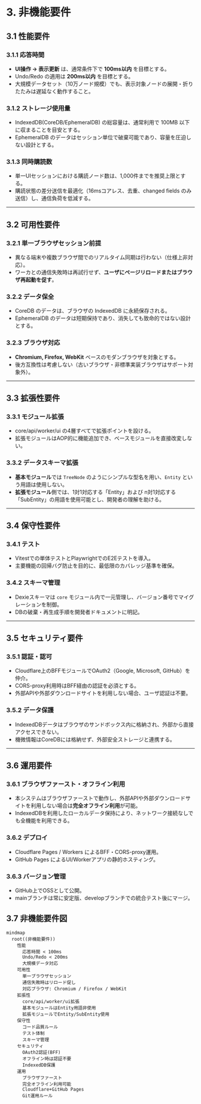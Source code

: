 # 3. 非機能要件

## 3.1 性能要件

### 3.1.1 応答時間
- **UI操作 → 表示更新** は、通常条件下で **100ms以内** を目標とする。
- Undo/Redo の適用は **200ms以内** を目標とする。
- 大規模データセット（10万ノード規模）でも、表示対象ノードの展開・折りたたみは遅延なく動作すること。

### 3.1.2 ストレージ使用量
- IndexedDB(CoreDB/EphemeralDB) の総容量は、通常利用で 100MB 以下に収まることを目安とする。
- EphemeralDB のデータはセッション単位で破棄可能であり、容量を圧迫しない設計とする。

### 3.1.3 同時購読数
- 単一UIセッションにおける購読ノード数は、1,000件までを推奨上限とする。
- 購読状態の差分送信を最適化（16msコアレス、去重、changed fields のみ送信）し、通信負荷を低減する。

---

## 3.2 可用性要件

### 3.2.1 単一ブラウザセッション前提
- 異なる端末や複数ブラウザ間でのリアルタイム同期は行わない（仕様上非対応）。
- ワーカとの通信失敗時は再試行せず、**ユーザにページリロードまたはブラウザ再起動を促す**。

### 3.2.2 データ保全
- CoreDB のデータは、ブラウザの IndexedDB に永続保存される。
- EphemeralDB のデータは短期保持であり、消失しても致命的ではない設計とする。

### 3.2.3 ブラウザ対応
- **Chromium, Firefox, WebKit** ベースのモダンブラウザを対象とする。
- 後方互換性は考慮しない（古いブラウザ・非標準実装ブラウザはサポート対象外）。

---

## 3.3 拡張性要件

### 3.3.1 モジュール拡張
- core/api/worker/ui の4層すべてで拡張ポイントを設ける。
- 拡張モジュールはAOP的に機能追加でき、ベースモジュールを直接改変しない。

### 3.3.2 データスキーマ拡張
- **基本モジュール**では `TreeNode` のようにシンプルな型名を用い、`Entity` という用語は使用しない。
- **拡張モジュール**側では、1対1対応する「Entity」および n対1対応する「SubEntity」の用語を使用可能とし、開発者の理解を助ける。

---

## 3.4 保守性要件

### 3.4.1 テスト
- Vitestでの単体テストとPlaywrightでのE2Eテストを導入。
- 主要機能の回帰バグ防止を目的に、最低限のカバレッジ基準を確保。

### 3.4.2 スキーマ管理
- Dexieスキーマは `core` モジュール内で一元管理し、バージョン番号でマイグレーションを制御。
- DBの破棄・再生成手順を開発者ドキュメントに明記。

---

## 3.5 セキュリティ要件

### 3.5.1 認証・認可
- Cloudflare上のBFFモジュールでOAuth2（Google, Microsoft, GitHub）を仲介。
- CORS-proxy利用時はBFF経由の認証を必須とする。
- 外部APIや外部ダウンロードサイトを利用しない場合、ユーザ認証は不要。

### 3.5.2 データ保護
- IndexedDBデータはブラウザのサンドボックス内に格納され、外部から直接アクセスできない。
- 機微情報はCoreDBには格納せず、外部安全ストレージと連携する。

---

## 3.6 運用要件

### 3.6.1 ブラウザファースト・オフライン利用
- 本システムはブラウザファーストで動作し、外部APIや外部ダウンロードサイトを利用しない場合は**完全オフライン利用**が可能。
- IndexedDBを利用したローカルデータ保持により、ネットワーク接続なしでも全機能を利用できる。

### 3.6.2 デプロイ
- Cloudflare Pages / Workers によるBFF・CORS-proxy運用。
- GitHub Pages によるUI/Workerアプリの静的ホスティング。

### 3.6.3 バージョン管理
- GitHub上でOSSとして公開。
- mainブランチは常に安定版、developブランチでの統合テスト後にマージ。

## 3.7 非機能要件図

```mermaid
mindmap
  root((非機能要件))
    性能
      応答時間 < 100ms
      Undo/Redo < 200ms
      大規模データ対応
    可用性
      単一ブラウザセッション
      通信失敗時はリロード促し
      対応ブラウザ: Chromium / Firefox / WebKit
    拡張性
      core/api/worker/ui拡張
      基本モジュールはEntity用語非使用
      拡張モジュールでEntity/SubEntity使用
    保守性
      コード品質ルール
      テスト体制
      スキーマ管理
    セキュリティ
      OAuth2認証(BFF)
      オフライン時は認証不要
      IndexedDB保護
    運用
      ブラウザファースト
      完全オフライン利用可能
      Cloudflare+GitHub Pages
      Git運用ルール
```